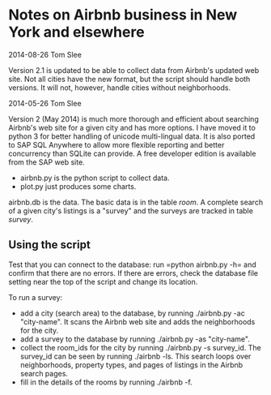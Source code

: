 Notes on Airbnb business in New York and elsewhere
==================================================

2014-08-26      Tom Slee

Version 2.1 is updated to be able to collect data from Airbnb's updated web
site. Not all cities have the new format, but the script should handle both 
versions. It will not, however, handle cities without neighborhoods.

2014-05-26      Tom Slee

Version 2 (May 2014) is much more thorough and efficient about searching
Airbnb's web site for a given city and has more options. I have moved it to
python 3 for better handling of unicode multi-lingual data. It is also ported
to SAP SQL Anywhere to allow more flexible reporting and better concurrency
than SQLite can provide. A free developer edition is available from the SAP web
site. 

- airbnb.py is the python script to collect data.
- plot.py just produces some charts.

airbnb.db is the data. The basic data is in the table *room*. A complete search of a given city's listings is a "survey" and the surveys are tracked in table *survey*. 

Using the script
----------------

Test that you can connect to the database: run =python airbnb.py -h= and
confirm that there are no errors. If there are errors, check the database
file setting near the top of the script and change its location.

To run a survey:
- add a city (search area) to the database, by running ./airbnb.py -ac
  "city-name". It scans the Airbnb web site and adds the neighborhoods for the
  city.
- add a survey to the database by running ./airbnb.py -as "city-name".
- collect the room_ids for the city by running ./airbnb.py -s survey_id. The
  survey_id can be seen by running ./airbnb -ls. This search loops over
  neighborhoods, property types, and pages of listings in the Airbnb search
  pages. 
- fill in the details of the rooms by running ./airbnb -f.



